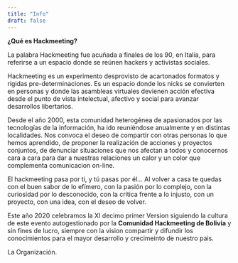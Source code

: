 ```yaml
---
title: "Info"
draft: false
---
```


**¿Qué es Hackmeeting?**

La palabra Hackmeeting fue acuñada a finales de los 90, en Italia, para referirse a un espacio donde se reúnen hackers y activistas sociales.

Hackmeeting es un experimento desprovisto de acartonados formatos y rígidas pre-determinaciones. Es un espacio donde los nicks se convierten en personas y donde las asambleas virtuales devienen acción efectiva desde el punto de vista intelectual, afectivo y social para avanzar desarrollos libertarios.

Desde el año 2000, esta comunidad heterogénea de apasionados por las tecnologías de la información, ha ido reuniéndose anualmente y en distintas localidades. Nos convoca el deseo de compartir con otras personas lo que hemos aprendido, de proponer la realización de acciones y proyectos conjuntos, de denunciar situaciones que nos afectan a todos y conocernos cara a cara para dar a nuestras relaciones un calor y un color que complementa comunicacion on-line.

El hackmeeting pasa por ti, y tú pasas por él… Al volver a casa te quedas con el buen sabor de lo efímero, con la pasión por lo complejo, con la curiosidad por lo desconocido, con la crítica frente a lo injusto, con un proyecto, con una idea, con el deseo de volver.

Este año 2020 celebramos la XI decimo primer Version siguiendo la cultura de este evento autogestionado por la **Comunidad Hackmeeting de Bolivia** y sin fines de lucro, siempre con la vision compartir y difundir los conocimientos para el mayor desarrollo y crecimeinto de nuestro pais.


La Organización.